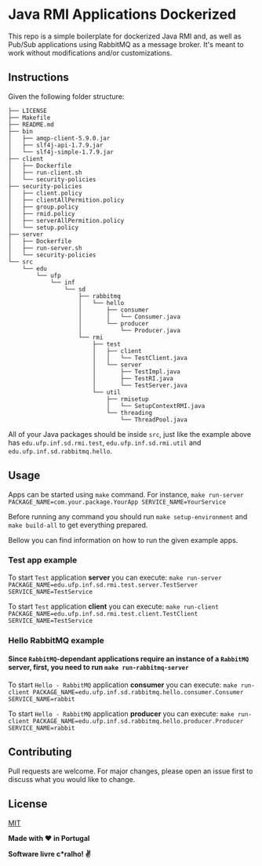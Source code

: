 # Java RMI Applications Dockerized
This repo is a simple boilerplate for dockerized Java RMI and, as well as Pub/Sub applications using RabbitMQ as a message broker. It's meant to work without modifications and/or customizations.

## Instructions
Given the following folder structure:
```
├── LICENSE
├── Makefile
├── README.md
├── bin
│   ├── amqp-client-5.9.0.jar
│   ├── slf4j-api-1.7.9.jar
│   └── slf4j-simple-1.7.9.jar
├── client
│   ├── Dockerfile
│   ├── run-client.sh
│   └── security-policies
├── security-policies
│   ├── client.policy
│   ├── clientAllPermition.policy
│   ├── group.policy
│   ├── rmid.policy
│   ├── serverAllPermition.policy
│   └── setup.policy
├── server
│   ├── Dockerfile
│   ├── run-server.sh
│   └── security-policies
└── src
    └── edu
        └── ufp
            └── inf
                └── sd
                    ├── rabbitmq
                    │   └── hello
                    │       ├── consumer
                    │       │   └── Consumer.java
                    │       └── producer
                    │           └── Producer.java
                    └── rmi
                        ├── test
                        │   ├── client
                        │   │   └── TestClient.java
                        │   └── server
                        │       ├── TestImpl.java
                        │       ├── TestRI.java
                        │       └── TestServer.java
                        └── util
                            ├── rmisetup
                            │   └── SetupContextRMI.java
                            └── threading
                                └── ThreadPool.java
```
All of your Java packages should be inside `src`, just like the example above has `edu.ufp.inf.sd.rmi.test`, `edu.ufp.inf.sd.rmi.util` and `edu.ufp.inf.sd.rabbitmq.hello`.

## Usage

Apps can be started using `make` command. For instance, `make run-server PACKAGE_NAME=com.your.package.YourApp SERVICE_NAME=YourService`

Before running any command you should run `make setup-environment` and `make build-all` to get everything prepared.

Bellow you can find information on how to run the given example apps.

### Test app example
To start `Test` application **server** you can execute:
`make run-server PACKAGE_NAME=edu.ufp.inf.sd.rmi.test.server.TestServer SERVICE_NAME=TestService`

To start `Test` application **client** you can execute:
`make run-client PACKAGE_NAME=edu.ufp.inf.sd.rmi.test.client.TestClient SERVICE_NAME=TestService`

### Hello RabbitMQ example
#### Since `RabbitMQ`-dependant applications require an instance of a `RabbitMQ` server, first, you need to run `make run-rabbitmq-server`

To start `Hello - RabbitMQ` application **consumer** you can execute:
`make run-client PACKAGE_NAME=edu.ufp.inf.sd.rabbitmq.hello.consumer.Consumer SERVICE_NAME=rabbit`

To start `Hello - RabbitMQ` application **producer** you can execute:
`make run-client PACKAGE_NAME=edu.ufp.inf.sd.rabbitmq.hello.producer.Producer SERVICE_NAME=rabbit`

## Contributing
Pull requests are welcome. For major changes, please open an issue first to discuss what you would like to change.

## License
[MIT](https://choosealicense.com/licenses/mit/)


**Made with :heart: in Portugal**

**Software livre c\*ralho! :v:**
